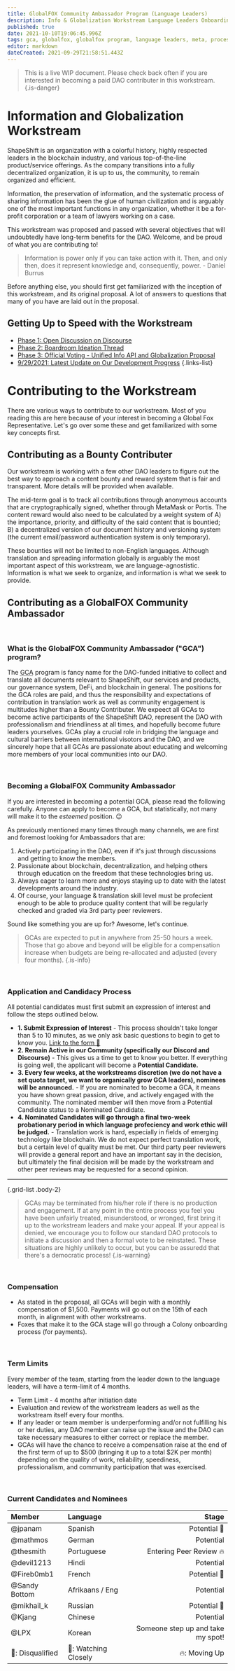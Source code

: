 ```yaml
---
title: GlobalFOX Community Ambassador Program (Language Leaders)
description: Info & Globalization Workstream Language Leaders Onboarding
published: true
date: 2021-10-10T19:06:45.996Z
tags: gca, globalfox, globalfox program, language leaders, meta, process, workstream
editor: markdown
dateCreated: 2021-09-29T21:58:51.443Z
---
```


> This is a live WIP document. Please check back often if you are interested in becoming a paid DAO contributer in this workstream. 
{.is-danger}

# Information and Globalization Workstream

ShapeShift is an organization with a colorful history, highly respected leaders in the blockchain industry, and various top-of-the-line product/service offerings. As the company transitions into a fully decentralized organization, it is up to us, the community, to remain organized and efficient.

Information, the preservation of information, and the systematic process of sharing information has been the glue of human civilization and is arguably one of the most important functions in any organization, whether it be a for-profit corporation or a team of lawyers working on a case.

This workstream was proposed and passed with several objectives that will undoubtedly have long-term benefits for the DAO. Welcome, and be proud of what you are contributing to!

> Information is power only if you can take action with it. Then, and only then, does it represent knowledge and, consequently, power. - Daniel Burrus

Before anything else, you should first get familiarized with the inception of this workstream, and its original proposal. A lot of answers to questions that many of you have are laid out in the proposal.

## Getting Up to Speed with the Workstream

- [Phase 1: Open Discussion on Discourse](https://forum.shapeshift.com/t/workstream-proposal-internationalization-laying-the-groundwork-for-the-global-push-of-fox/355/32)
- [Phase 2: Boardroom Ideation Thread](https://app.boardroom.info/shapeshift/ideation/kjzl6cwe1jw148wunqre7rbci0fc7a8bmdd7tff6ca2rmajcnicm3y1xkx4so0z)
- [Phase 3: Official Voting - Unified Info API and Globalization Proposal](https://app.boardroom.info/shapeshift/proposal/cHJvcG9zYWw6c2hhcGVzaGlmdDpkZWZhdWx0OnFteHBodmppa2p6aXF1ZnFwY2tvdTdmMnBoeWl4NWhhcXh1ZWJtYTZtY21uNXI=)
- [9/29/2021: Latest Update on Our Development Progress](https://shapeshift.one/interactive/getting-started/)
{.links-list}

# Contributing to the Workstream

There are various ways to contribute to our workstream. Most of you reading this are here because of your interest in becoming a Global Fox Representative. Let's go over some these and get familiarized with some key concepts first.

## Contributing as a Bounty Contributer

Our workstream is working with a few other DAO leaders to figure out the best way to approach a content bounty and reward system that is fair and transparent. More details will be provided when available. 

The mid-term goal is to track all contributions through anonymous accounts that are cryptographically signed, whether through MetaMask or Portis. The content reward would also need to be calculated by a weight system of A) the importance, priority, and difficulty of the said content that is bountied; B) a decentralized version of our document history and versioning system (the current email/password authentication system is only temporary).

These bounties will not be limited to non-English languages. Although translation and spreading information globally is arguably the most important aspect of this workstream, we are language-agnostistic. Information is what we seek to organize, and information is what we seek to provide.

## Contributing as a GlobalFOX Community Ambassador

<br />

### What is the GlobalFOX Community Ambassador ("GCA") program? 

The <abbr title="GlobalFOX Community Ambassador">GCA</abbr> program is fancy name for the DAO-funded initiative to collect and translate all documents relevant to ShapeShift, our services and products, our governance system, DeFi, and blockchain in general. The positions for the GCA roles are paid, and thus the responsibility and expectations of contribution in translation work as well as community engagement is multitudes higher than a Bounty Contributer. We expeect all GCAs to become active participants of the ShapeShift DAO, represent the DAO with professionalism and friendliness at all times, and hopefully become future leaders yourselves. GCAs play a crucial role in bridging the language and cultural barriers between international visotors and the DAO, and we sincerely hope that all GCAs are passionate about educating and welcoming more members of your local communities into our DAO.

<br />

### Becoming a GlobalFOX Community Ambassador

If you are interested in becoming a potential GCA, please read the following carefully. Anyone can apply to become a GCA, but statistically, not many will make it to the *esteemed* position. 😉

As previously mentioned many times through many channels, we are first and foremost looking for Ambassadors that are:

1. Actively participating in the DAO, even if it's just through discussions and getting to know the members.
2. Passionate about blockchain, decentralization, and helping others through education on the freedom that these technologies bring us.
3. Always eager to learn more and enjoys staying up to date with the latest developments around the industry.
4. Of course, your language & translation skill level must be profecient enough to be able to produce quality content that will be regularly checked and graded via 3rd party peer reviewers.  

Sound like something you are up for? Awesome, let's continue.

> GCAs are expected to put in anywhere from 25-50 hours a week. Those that go above and beyond will be eligible for a compensation increase when budgets are being re-allocated and adjusted (every four months).
{.is-info}

<br />

### Application and Candidacy Process

All potential candidates must first submit an expression of interest and follow the steps outlined below.

- **1. Submit Expression of Interest** - This process shouldn't take longer than 5 to 10 minutes, as we only ask basic questions to begin to get to know you. [Link to the form 🔗](https://foxte.am)
- **2. Remain Active in our Community (specifically our Discord and Discourse)** - This gives us a time to get to know you better. If everything is going well, the applicant will become a **Potential Candidate.**
- **3. Every few weeks, at the workstreams discretion (we do not have a set quota target, we want to organically grow GCA leaders), nominees will be announced.** - If you are nominated to become a GCA, it means you have shown great passion, drive, and actively engaged with the community. The nominated member will then move from a Potential Candidate status to a Nominated Candidate.
- **4. Nominated Candidates will go through a final two-week probationary period in which language profeciency and work ethic will be judged.** - Translation work is hard, especially in fields of emerging technology like blockchain. We do not expect perfect translation work, but a certain level of quality must be met. Our third party peer reviewers will provide a general report and have an important say in the decision, but ultimately the final decision will be made by the workstream and other peer reviews may be requested for a second opinion.

---


{.grid-list .body-2}

> GCAs may be terminated from his/her role if there is no production and engagement. If at any point in the entire process you feel you have been unfairly treated, misunderstood, or wronged, first bring it up to the workstream leaders and make your appeal. If your appeal is denied, we encourage you to follow our standard DAO protocols to initiate a discussion and then a formal vote to be reinstated. These situations are highly unlikely to occur, but you can be assuredd that there's a democratic process! 
{.is-warning}

<br />

### Compensation 

- As stated in the proposal, all GCAs will begin with a monthly compensation of $1,500. Payments will go out on the 15th of each month, in alignment with other workstreams. 
- Foxes that make it to the GCA stage will go through a Colony onboarding process (for payments).

<br />

### Term Limits

Every member of the team, starting from the leader down to the language leaders, will have a term-limit of 4 months.

- Term Limit - 4 months after initiation date
- Evaluation and review of the workstream leaders as well as the workstream itself every four months.
- If any leader or team member is underperforming and/or not fulfilling his or her duties, any DAO member can raise up the issue and the DAO can take necessary measures to either correct or replace the member.
- GCAs will have the chance to receive a compensation raise at the end of the first term of up to $500 (bringing it up to a total $2K per month) depending on the quality of work, reliability, speediness, professionalism, and community participation that was exercised.

<br />

### Current Candidates and Nominees


| Member        | Language   | Stage        |
| :----        |    :----   |           ---: |
| @jpanam       | Spanish       | Potential 👀   | 
| @mathmos    | German        | Potential      |
| @thesmith  |  Portuguese                |   Entering Peer Review 🔥          |
| @devil1213 |  Hindi              |   Potential           |
| @Fireb0mb1 |     French           |   Potential 👀           | 
| @Sandy Bottom | Afrikaans / Eng               |   Potential            |
| @mikhail_k       | Russian       | Potential 🔴   |
| @Kjang       | Chinese       | Potential   |
| @LPX     | Korean     | Someone step up and take my spot! |
| 🔴: Disqualified | 👀: Watching Closely | 🔥: Moving Up


